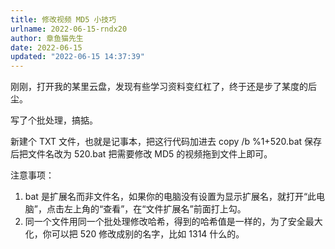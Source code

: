 ```yaml
---
title: 修改视频 MD5 小技巧
urlname: 2022-06-15-rndx20
author: 章鱼猫先生
date: 2022-06-15
updated: "2022-06-15 14:37:39"
---
```


刚刚，打开我的某里云盘，发现有些学习资料变红杠了，终于还是步了某度的后尘。

写了个批处理，搞掂。

新建个 TXT 文件，也就是记事本，把这行代码加进去 copy /b %1+520.bat 保存后把文件名改为 520.bat 把需要修改 MD5 的视频拖到文件上即可。

注意事项：

1.  bat 是扩展名而非文件名，如果你的电脑没有设置为显示扩展名，就打开“此电脑”，点击左上角的“查看”，在“文件扩展名”前面打上勾。
2.  同一个文件用同一个批处理修改哈希，得到的哈希值是一样的，为了安全最大化，你可以把 520 修改成别的名字，比如 1314 什么的。
